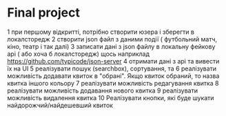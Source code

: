 # Final project


1 при першому відкритті, потрібно створити юзера і зберегти в локалсторедж
2 створити json файл з даними події ( футбольний матч, кіно, театр і так далі)
3 записати дані з json файлу в локальну фейкову api ( або хоча б локалсторедж)
щось наприклад https://github.com/typicode/json-server
4 отримати дані з api та вивести їх на UI
5 реалізувати пошук (searchbox), сортування, та 
6 реалізувати можливість додавати квиток в "обрані". Якщо квиток обраний, то назва квитка іншого кольору
7 реалізувати можливість редагування квитка
8 реалізувати можливість додавання нового квитка
9 реалізувати можливість видалення квитка
10 Реалізувати кнопки, які буде шукати найдорожчий/найдешевший квиток

